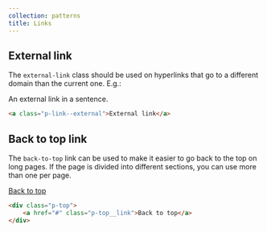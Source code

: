 ```yaml
---
collection: patterns
title: Links
---
```


## External link

The `external-link` class should be used on hyperlinks that go to a different domain than the current one. E.g.:

An <a class="p-link--external">external link</a> in a sentence.

```html
<a class="p-link--external">External link</a>
```

## Back to top link

The `back-to-top` link can be used to make it easier to go back to the top on long pages. If the page is divided into different sections, you can use more than one per page.

<div class="row">
    <div class="p-top">
        <a href="#" class="p-top__link">Back to top</a>
    </div>
</div>

```html
<div class="p-top">
    <a href="#" class="p-top__link">Back to top</a>
</div>
```
